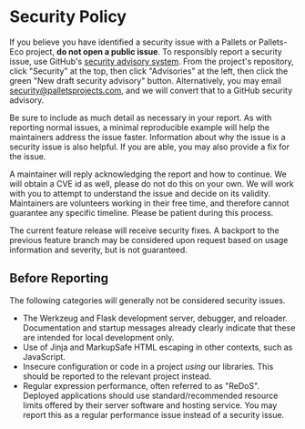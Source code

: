 # Security Policy

If you believe you have identified a security issue with a Pallets or
Pallets-Eco project, **do not open a public issue**. To responsibly report a
security issue, use GitHub's [security advisory system][gh-docs]. From the
project's repository, click "Security" at the top, then click "Advisories" at
the left, then click the green "New draft security advisory" button.
Alternatively, you may email [security@palletsprojects.com](mailto:security@palletsprojects.com),
and we will convert that to a GitHub security advisory.

Be sure to include as much detail as necessary in your report. As with reporting
normal issues, a minimal reproducible example will help the maintainers address
the issue faster. Information about why the issue is a security issue is also
helpful. If you are able, you may also provide a fix for the issue.

A maintainer will reply acknowledging the report and how to continue. We will
obtain a CVE id as well, please do not do this on your own. We will work with
you to attempt to understand the issue and decide on its validity. Maintainers
are volunteers working in their free time, and therefore cannot guarantee any
specific timeline. Please be patient during this process.

The current feature release will receive security fixes. A backport to the
previous feature branch may be considered upon request based on usage information
and severity, but is not guaranteed.

[gh-docs]: https://docs.github.com/en/code-security/security-advisories/working-with-repository-security-advisories/creating-a-repository-security-advisory

## Before Reporting

The following categories will generally not be considered security issues.

* The Werkzeug and Flask development server, debugger, and reloader.
  Documentation and startup messages already clearly indicate that these are
  intended for local development only.
* Use of Jinja and MarkupSafe HTML escaping in other contexts, such as JavaScript.
* Insecure configuration or code in a project *using* our libraries. This should
  be reported to the relevant project instead.
* Regular expression performance, often referred to as "ReDoS". Deployed
  applications should use standard/recommended resource limits offered by their
  server software and hosting service. You may report this as a regular
  performance issue instead of a security issue.
